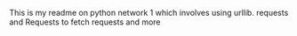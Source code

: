 This is my readme on python network 1 which involves using urllib. requests and Requests to fetch requests and more
